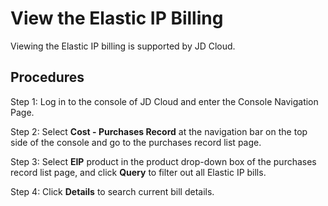# View the Elastic IP Billing

Viewing the Elastic IP billing is supported by JD Cloud.

## Procedures

Step 1: Log in to the console of JD Cloud and enter the Console Navigation Page.

Step 2: Select **Cost - Purchases Record** at the navigation bar on the top side of the console and go to the purchases record list page.

Step 3: Select **EIP** product in the product drop-down box of the purchases record list page, and click **Query** to filter out all Elastic IP bills.

Step 4: Click **Details** to search current bill details.
